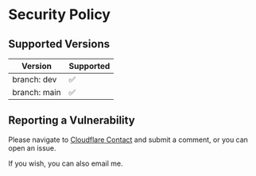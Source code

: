 # Security Policy

## Supported Versions

| Version      | Supported          |
|--------------|--------------------|
| branch: dev  | :white_check_mark: |
| branch: main | :white_check_mark: |


## Reporting a Vulnerability

Please navigate to [Cloudflare Contact](https://domaincontact.cloudflareregistrar.com/breadnet.co.uk) and submit a comment, or you can open an issue.

If you wish, you can also email me. 
